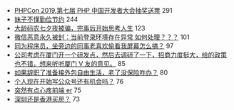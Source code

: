 - [PHPCon 2019,第七届 PHP 中国开发者大会抽奖送票](https://www.v2ex.com/t/589976) 291
- [妹子不懂勤俭节约](https://www.v2ex.com/t/590106) 244
- [大龄码农七夕夜被骗，完事后开始思考人生](https://www.v2ex.com/t/590180) 123
- [微信恶意永久被封：当前登录环境存在异常 如何处理？？？](https://www.v2ex.com/t/590017) 101
- [同为程序员，坐旁边的同事老喜欢偷看我屏幕怎么搞？](https://www.v2ex.com/t/590018) 97
- [公司考虑在厦门开一个研发点，然后去调研了一下，招商力度挺大，给的政策也不错，想来听听厦门 V 友的意见。](https://www.v2ex.com/t/590009) 85
- [如果辞职了准备接外包自由生活，老了没保险咋办？](https://www.v2ex.com/t/590077) 80
- [个人现在开始写公众号还有机会吗？](https://www.v2ex.com/t/590119) 76
- [突然有点心疼前端 er](https://www.v2ex.com/t/590054) 75
- [深圳还是香港买房？](https://www.v2ex.com/t/590108) 73